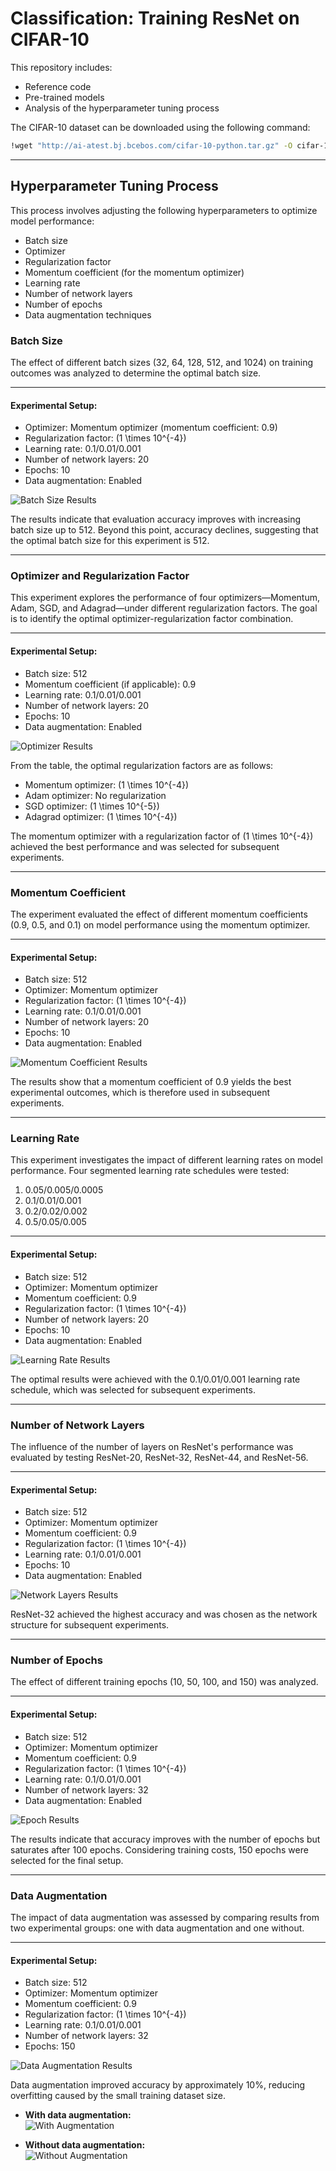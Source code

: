 # Classification: Training ResNet on CIFAR-10

This repository includes:

- Reference code
- Pre-trained models
- Analysis of the hyperparameter tuning process

The CIFAR-10 dataset can be downloaded using the following command:  
```bash
!wget "http://ai-atest.bj.bcebos.com/cifar-10-python.tar.gz" -O cifar-10-python.tar.gz
```

---

## Hyperparameter Tuning Process

This process involves adjusting the following hyperparameters to optimize model performance:

- Batch size  
- Optimizer  
- Regularization factor  
- Momentum coefficient (for the momentum optimizer)  
- Learning rate  
- Number of network layers  
- Number of epochs  
- Data augmentation techniques  

### Batch Size

The effect of different batch sizes (32, 64, 128, 512, and 1024) on training outcomes was analyzed to determine the optimal batch size.  

---

#### Experimental Setup:
- Optimizer: Momentum optimizer (momentum coefficient: 0.9)  
- Regularization factor: \(1 \times 10^{-4}\)  
- Learning rate: 0.1/0.01/0.001  
- Number of network layers: 20  
- Epochs: 10  
- Data augmentation: Enabled  

![Batch Size Results](./imgs/BatchSize.png)

The results indicate that evaluation accuracy improves with increasing batch size up to 512. Beyond this point, accuracy declines, suggesting that the optimal batch size for this experiment is 512.

---

### Optimizer and Regularization Factor

This experiment explores the performance of four optimizers—Momentum, Adam, SGD, and Adagrad—under different regularization factors. The goal is to identify the optimal optimizer-regularization factor combination.  

---

#### Experimental Setup:
- Batch size: 512  
- Momentum coefficient (if applicable): 0.9  
- Learning rate: 0.1/0.01/0.001  
- Number of network layers: 20  
- Epochs: 10  
- Data augmentation: Enabled  

![Optimizer Results](./imgs/Optimizer.png)

From the table, the optimal regularization factors are as follows:
- Momentum optimizer: \(1 \times 10^{-4}\)  
- Adam optimizer: No regularization  
- SGD optimizer: \(1 \times 10^{-5}\)  
- Adagrad optimizer: \(1 \times 10^{-4}\)  

The momentum optimizer with a regularization factor of \(1 \times 10^{-4}\) achieved the best performance and was selected for subsequent experiments.

---

### Momentum Coefficient

The experiment evaluated the effect of different momentum coefficients (0.9, 0.5, and 0.1) on model performance using the momentum optimizer.  

---

#### Experimental Setup:
- Batch size: 512  
- Optimizer: Momentum optimizer  
- Regularization factor: \(1 \times 10^{-4}\)  
- Learning rate: 0.1/0.01/0.001  
- Number of network layers: 20  
- Epochs: 10  
- Data augmentation: Enabled  

![Momentum Coefficient Results](./imgs/MomentumCoefficient.png)

The results show that a momentum coefficient of 0.9 yields the best experimental outcomes, which is therefore used in subsequent experiments.

---

### Learning Rate

This experiment investigates the impact of different learning rates on model performance. Four segmented learning rate schedules were tested:  
1. 0.05/0.005/0.0005  
2. 0.1/0.01/0.001  
3. 0.2/0.02/0.002  
4. 0.5/0.05/0.005  

---

#### Experimental Setup:
- Batch size: 512  
- Optimizer: Momentum optimizer  
- Momentum coefficient: 0.9  
- Regularization factor: \(1 \times 10^{-4}\)  
- Number of network layers: 20  
- Epochs: 10  
- Data augmentation: Enabled  

![Learning Rate Results](./imgs/LearningRate.png)

The optimal results were achieved with the 0.1/0.01/0.001 learning rate schedule, which was selected for subsequent experiments.

---

### Number of Network Layers

The influence of the number of layers on ResNet's performance was evaluated by testing ResNet-20, ResNet-32, ResNet-44, and ResNet-56.  

---

#### Experimental Setup:
- Batch size: 512  
- Optimizer: Momentum optimizer  
- Momentum coefficient: 0.9  
- Regularization factor: \(1 \times 10^{-4}\)  
- Learning rate: 0.1/0.01/0.001  
- Epochs: 10  
- Data augmentation: Enabled  

![Network Layers Results](./imgs/networkLayers.png)

ResNet-32 achieved the highest accuracy and was chosen as the network structure for subsequent experiments.

---

### Number of Epochs

The effect of different training epochs (10, 50, 100, and 150) was analyzed.  

---

#### Experimental Setup:
- Batch size: 512  
- Optimizer: Momentum optimizer  
- Momentum coefficient: 0.9  
- Regularization factor: \(1 \times 10^{-4}\)  
- Learning rate: 0.1/0.01/0.001  
- Number of network layers: 32  
- Data augmentation: Enabled  

![Epoch Results](./imgs/Epoch.png)

The results indicate that accuracy improves with the number of epochs but saturates after 100 epochs. Considering training costs, 150 epochs were selected for the final setup.

---

### Data Augmentation

The impact of data augmentation was assessed by comparing results from two experimental groups: one with data augmentation and one without.

---

#### Experimental Setup:
- Batch size: 512  
- Optimizer: Momentum optimizer  
- Momentum coefficient: 0.9  
- Regularization factor: \(1 \times 10^{-4}\)  
- Learning rate: 0.1/0.01/0.001  
- Number of network layers: 32  
- Epochs: 150  

![Data Augmentation Results](./imgs/DataAugmentation.png)

Data augmentation improved accuracy by approximately 10%, reducing overfitting caused by the small training dataset size.

- **With data augmentation:**  
  ![With Augmentation](./imgs/1.png)

- **Without data augmentation:**  
  ![Without Augmentation](./imgs/2.png)
